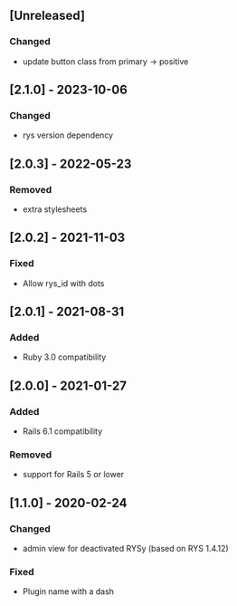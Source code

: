 ## [Unreleased]
### Changed
- update button class from primary -> positive

## [2.1.0] - 2023-10-06
### Changed
- rys version dependency

## [2.0.3] - 2022-05-23
### Removed
- extra stylesheets

## [2.0.2] - 2021-11-03
### Fixed
- Allow rys_id with dots

## [2.0.1] - 2021-08-31
### Added
- Ruby 3.0 compatibility

## [2.0.0] - 2021-01-27
### Added
- Rails 6.1 compatibility
### Removed
- support for Rails 5 or lower

## [1.1.0] - 2020-02-24
### Changed
- admin view for deactivated RYSy (based on RYS 1.4.12)
### Fixed
- Plugin name with a dash

